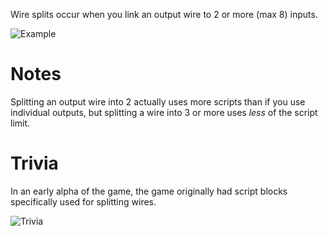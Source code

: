 Wire splits occur when you link an output wire to 2 or more (max 8) inputs.

![Example](https://cdn.discordapp.com/attachments/615905515792367649/852961068711280660/backupPreview.jpg)

# Notes
Splitting an output wire into 2 actually uses more scripts than if you use individual outputs, but splitting a wire into 3 or more uses *less* of the script limit.

# Trivia
In an early alpha of the game, the game originally had script blocks specifically used for splitting wires.

![Trivia](https://cdn.discordapp.com/attachments/615905515792367649/852977636744495144/20170417181000.jpg)